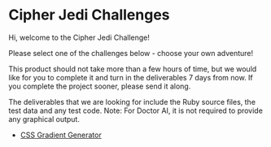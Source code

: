 # Cipher Jedi Challenges

Hi, welcome to the Cipher Jedi Challenge! 

Please select one of the challenges below - choose your own adventure!

This product should not take more than a few hours of time, but we would like for you to complete it and turn in the deliverables 7 days from now. If you complete the project sooner, please send it along.

The deliverables that we are looking for include the Ruby source files, the test data and any test code. Note: For Doctor AI, it is not required to provide any graphical output.

- [CSS Gradient Generator](./gradients.md)
